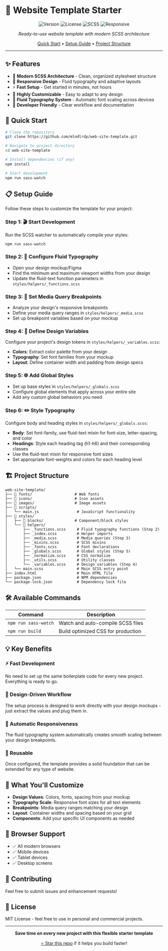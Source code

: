 # 🚀 Website Template Starter

<div align="center">

![Version](https://img.shields.io/badge/version-1.0.0-blue.svg)
![License](https://img.shields.io/badge/license-MIT-green.svg)
![SCSS](https://img.shields.io/badge/SCSS-FF69B4.svg?logo=sass&logoColor=white)
![Responsive](https://img.shields.io/badge/responsive-✓-brightgreen.svg)

*Ready-to-use website template with modern SCSS architecture*

[Quick Start](#-quick-start) • [Setup Guide](#-setup-guide) • [Project Structure](#-project-structure)

</div>

---

## ✨ Features

- 🎨 **Modern SCSS Architecture** - Clean, organized stylesheet structure
- 📱 **Responsive Design** - Fluid typography and adaptive layouts
- ⚡ **Fast Setup** - Get started in minutes, not hours
- 🔧 **Highly Customizable** - Easy to adapt to any design
- 📐 **Fluid Typography System** - Automatic font scaling across devices
- 🎯 **Developer Friendly** - Clear workflow and documentation

## 🚀 Quick Start

```bash
# Clone the repository
git clone https://github.com/mlndlrdp/web-site-template.git

# Navigate to project directory
cd web-site-template

# Install dependencies (if any)
npm install

# Start development
npm run sass-watch
```

## 📋 Setup Guide

Follow these steps to customize the template for your project:

### Step 1: 🎬 Start Development
Run the SCSS watcher to automatically compile your styles:
```bash
npm run sass-watch
```

### Step 2: 📏 Configure Fluid Typography
- Open your design mockup/Figma
- Find the minimum and maximum viewport widths from your design
- Update the fluid-text function parameters in `styles/helpers/_functions.scss`

### Step 3: 📱 Set Media Query Breakpoints
- Analyze your design's responsive breakpoints
- Define your media query ranges in `styles/helpers/_media.scss`
- Set up breakpoint variables based on your mockup

### Step 4: 🎨 Define Design Variables
Configure your project's design tokens in `styles/helpers/_variables.scss`:
- **Colors**: Extract color palette from your design
- **Typography**: Set font families from your mockup
- **Layout**: Define container width and padding from design specs

### Step 5: 🌐 Add Global Styles
- Set up base styles in `styles/helpers/_globals.scss`
- Configure global elements that apply across your entire site
- Add any custom global behaviors you need

### Step 6: ✏️ Style Typography
Configure body and heading styles in `styles/helpers/_globals.scss`:
- **Body**: Set font-family, use fluid-text mixin for font-size, letter-spacing, and color
- **Headings**: Style each heading tag (h1-h6) and their corresponding classes
- Use the fluid-text mixin for responsive font sizes
- Set appropriate font-weights and colors for each heading level

## 🏗️ Project Structure

```
web-site-template/
├── 📁 fonts/                   # Web fonts
├── 📁 icons/                   # Icon assets
├── 📁 images/                  # Image assets
├── 📁 scripts/
│   └── main.js                 # JavaScript functionality
├── 📁 styles/
│   ├── 📁 blocks/              # Component/block styles
│   └── 📁 helpers/
│       ├── _functions.scss     # Fluid typography functions (Step 2)
│       ├── _index.scss         # Helper imports
│       ├── _media.scss         # Media queries (Step 3)
│       ├── _mixins.scss        # SCSS mixins
│       ├── _fonts.scss         # Font declarations
│       ├── _globals.scss       # Global styles (Step 5)
│       ├── _normalize.scss     # CSS normalize
│       ├── _utils.scss         # Utility classes
│       └── _variables.scss     # Design variables (Step 4)
│   └── main.scss               # Main SCSS entry point
├── index.html                  # Main HTML file
├── package.json                # NPM dependencies
└── package-lock.json           # Dependency lock file
```

## 🛠️ Available Commands

| Command | Description |
|---------|-------------|
| `npm run sass-watch` | Watch and auto-compile SCSS files |
| `npm run build` | Build optimized CSS for production |

## 💡 Key Benefits

### ⚡ Fast Development
No need to set up the same boilerplate code for every new project. Everything is ready to go.

### 🎯 Design-Driven Workflow
The setup process is designed to work directly with your design mockups - just extract the values and plug them in.

### 📱 Automatic Responsiveness
The fluid typography system automatically creates smooth scaling between your design breakpoints.

### 🔄 Reusable
Once configured, the template provides a solid foundation that can be extended for any type of website.

## 🎨 What You'll Customize

- **Design Values**: Colors, fonts, spacing from your mockup
- **Typography Scale**: Responsive font sizes for all text elements  
- **Breakpoints**: Media query ranges matching your design
- **Layout**: Container widths and spacing based on your grid
- **Components**: Add your specific UI components as needed

## 📱 Browser Support

- ✅ All modern browsers
- ✅ Mobile devices
- ✅ Tablet devices
- ✅ Desktop screens

## 🤝 Contributing

Feel free to submit issues and enhancement requests!

## 📄 License

MIT License - feel free to use in personal and commercial projects.

---

<div align="center">

**Save time on every new project with this flexible starter template**

[⭐ Star this repo](https://github.com/yourusername/website-template) if it helps you build faster!

</div>
